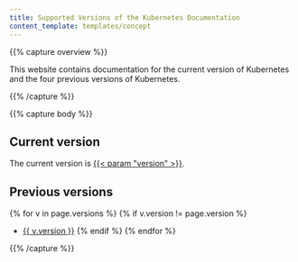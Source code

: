 ```yaml
---
title: Supported Versions of the Kubernetes Documentation
content_template: templates/concept
---
```


{{% capture overview %}}

This website contains documentation for the current version of Kubernetes
and the four previous versions of Kubernetes.

{{% /capture %}}

{{% capture body %}}

## Current version

The current version is
[{{< param "version" >}}](/).

## Previous versions

{% for v in page.versions %}
{% if v.version != page.version %}
* [{{ v.version }}]({{v.url}})
{% endif %}
{% endfor %}

{{% /capture %}}


